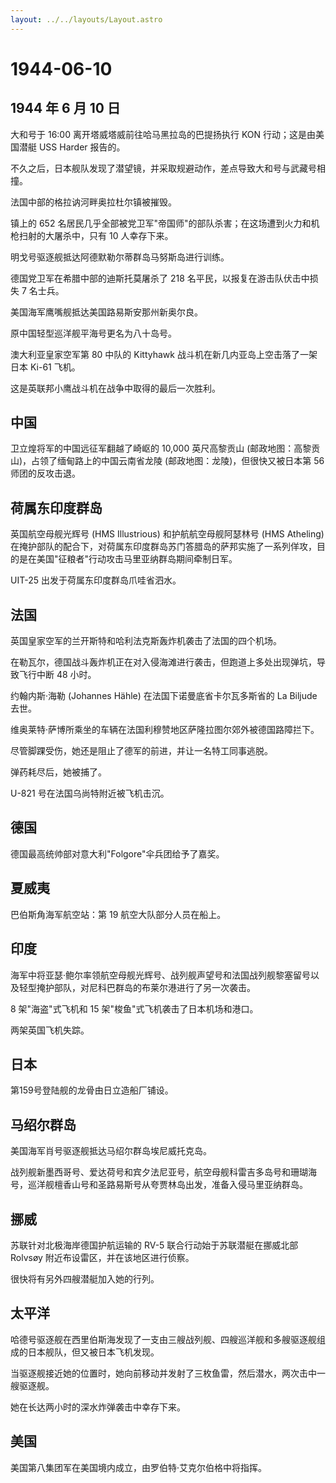 ```yaml
---
layout: ../../layouts/Layout.astro
---
```


# 1944-06-10

## 1944 年 6 月 10 日

大和号于 16:00 离开塔威塔威前往哈马黑拉岛的巴提扬执行 KON
行动；这是由美国潜艇 USS Harder 报告的。

不久之后，日本舰队发现了潜望镜，并采取规避动作，差点导致大和号与武藏号相撞。

法国中部的格拉讷河畔奥拉杜尔镇被摧毁。

镇上的 652
名居民几乎全部被党卫军"帝国师"的部队杀害；在这场遭到火力和机枪扫射的大屠杀中，只有
10 人幸存下来。

明戈号驱逐舰抵达阿德默勒尔蒂群岛马努斯岛进行训练。

德国党卫军在希腊中部的迪斯托莫屠杀了 218
名平民，以报复在游击队伏击中损失 7 名士兵。

美国海军鹰嘴舰抵达美国路易斯安那州新奥尔良。

原中国轻型巡洋舰平海号更名为八十岛号。

澳大利亚皇家空军第 80 中队的 Kittyhawk
战斗机在新几内亚岛上空击落了一架日本 Ki-61 飞机。

这是英联邦小鹰战斗机在战争中取得的最后一次胜利。

## 中国

卫立煌将军的中国远征军翻越了崎岖的 10,000 英尺高黎贡山
(邮政地图：高黎贡山)，占领了缅甸路上的中国云南省龙陵
(邮政地图：龙陵)，但很快又被日本第 56 师团的反攻击退。

## 荷属东印度群岛

英国航空母舰光辉号 (HMS Illustrious) 和护航航空母舰阿瑟林号 (HMS
Atheling)
在掩护部队的配合下，对荷属东印度群岛苏门答腊岛的萨邦实施了一系列佯攻，目的是在美国"征粮者"行动攻击马里亚纳群岛期间牵制日军。

UIT-25 出发于荷属东印度群岛爪哇省泗水。

## 法国

英国皇家空军的兰开斯特和哈利法克斯轰炸机袭击了法国的四个机场。

在勒瓦尔，德国战斗轰炸机正在对入侵海滩进行袭击，但跑道上多处出现弹坑，导致飞行中断
48 小时。

约翰内斯·海勒 (Johannes Hähle) 在法国下诺曼底省卡尔瓦多斯省的 La Biljude
去世。

维奥莱特·萨博所乘坐的车辆在法国利穆赞地区萨隆拉图尔郊外被德国路障拦下。

尽管脚踝受伤，她还是阻止了德军的前进，并让一名特工同事逃脱。

弹药耗尽后，她被捕了。

U-821 号在法国乌尚特附近被飞机击沉。

## 德国

德国最高统帅部对意大利"Folgore"伞兵团给予了嘉奖。

## 夏威夷

巴伯斯角海军航空站：第 19 航空大队部分人员在船上。

## 印度

海军中将亚瑟·鲍尔率领航空母舰光辉号、战列舰声望号和法国战列舰黎塞留号以及轻型掩护部队，对尼科巴群岛的布莱尔港进行了另一次袭击。

8 架"海盗"式飞机和 15 架"梭鱼"式飞机袭击了日本机场和港口。

两架英国飞机失踪。

## 日本

第159号登陆舰的龙骨由日立造船厂铺设。

## 马绍尔群岛

美国海军肖号驱逐舰抵达马绍尔群岛埃尼威托克岛。

战列舰新墨西哥号、爱达荷号和宾夕法尼亚号，航空母舰科雷吉多岛号和珊瑚海号，巡洋舰檀香山号和圣路易斯号从夸贾林岛出发，准备入侵马里亚纳群岛。

## 挪威

苏联针对北极海岸德国护航运输的 RV-5 联合行动始于苏联潜艇在挪威北部
Rolvsøy 附近布设雷区，并在该地区进行侦察。

很快将有另外四艘潜艇加入她的行列。

## 太平洋

哈德号驱逐舰在西里伯斯海发现了一支由三艘战列舰、四艘巡洋舰和多艘驱逐舰组成的日本舰队，但又被日本飞机发现。

当驱逐舰接近她的位置时，她向前移动并发射了三枚鱼雷，然后潜水，两次击中一艘驱逐舰。

她在长达两小时的深水炸弹袭击中幸存下来。

## 美国

美国第八集团军在美国境内成立，由罗伯特·艾克尔伯格中将指挥。